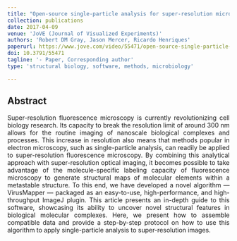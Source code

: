 ```yaml
---
title: "Open-source single-particle analysis for super-resolution microscopy with VirusMapper"
collection: publications
date: 2017-04-09
venue: 'JoVE (Journal of Visualized Experiments)'
authors: 'Robert DM Gray, Jason Mercer, Ricardo Henriques'
paperurl: https://www.jove.com/video/55471/open-source-single-particle-analysis-for-super-resolution-microscopy?status=a57477k
doi: 10.3791/55471
tagline: '- Paper, Corresponding author'
type: 'structural biology, software, methods, microbiology'

---
```


<h2> Abstract </h2>
<p align= "justify">
Super-resolution fluorescence microscopy is currently revolutionizing cell biology research. Its capacity to break the resolution limit of around 300 nm allows for the routine imaging of nanoscale biological complexes and processes. This increase in resolution also means that methods popular in electron microscopy, such as single-particle analysis, can readily be applied to super-resolution fluorescence microscopy. By combining this analytical approach with super-resolution optical imaging, it becomes possible to take advantage of the molecule-specific labeling capacity of fluorescence microscopy to generate structural maps of molecular elements within a metastable structure. To this end, we have developed a novel algorithm — VirusMapper — packaged as an easy-to-use, high-performance, and high-throughput ImageJ plugin. This article presents an in-depth guide to this software, showcasing its ability to uncover novel structural features in biological molecular complexes. Here, we present how to assemble compatible data and provide a step-by-step protocol on how to use this algorithm to apply single-particle analysis to super-resolution images.
